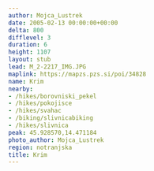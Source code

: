 ```yaml
---
author: Mojca_Lustrek
date: 2005-02-13 00:00:00+00:00
delta: 800
difflevel: 3
duration: 6
height: 1107
layout: stub
lead: M_2-2217_IMG.JPG
maplink: https://mapzs.pzs.si/poi/34828
name: Krim
nearby:
- /hikes/borovniski_pekel
- /hikes/pokojisce
- /hikes/svahac
- /biking/slivnicabiking
- /hikes/slivnica
peak: 45.928570,14.471184
photo_author: Mojca_Lustrek
region: notranjska
title: Krim
---
```

